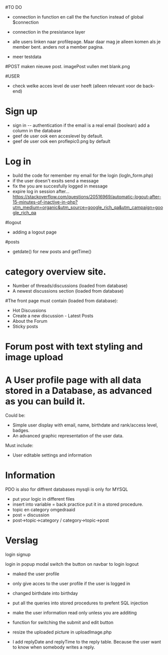 #TO DO
- connection in function en call the the function instead of global $connection
- connection in the presistance layer

- alle users linken naar profilepage. Maar daar mag je alleen komen als je member bent. anders not a member pagina. 

- meer testdata

#POST
maken nieuwe post. imagePost vullen met blank.png

#USER
- check welke acces level de user heeft (alleen relevant voor de back-end)

# Sign up
- sign in -- authentication if the email is a real email (boolean) add a column in the database 
- geef de user ook een acceslevel by default. 
- geef de user ook een proflepic0.png by default 

# Log in
- build the code for remember my email for the login (logIn_form.php)
- if the user doesn't exsits send a message
- fix the you are succesfully logged in message
- expire log in session after... https://stackoverflow.com/questions/20516969/automatic-logout-after-15-minutes-of-inactive-in-php?utm_medium=organic&utm_source=google_rich_qa&utm_campaign=google_rich_qa

#logout
- adding a logout page

#posts
- getdate() for new posts and getTime()
# category overview site.
- Number of threads/discussions (loaded from database)
- A newest discussions section (loaded from database)


#The front page must contain (loaded from database):
- Hot Discussions
- Create a new discussion - Latest Posts
- About the Forum
- Sticky posts
# Forum post with text styling and image upload
# A User profile page with all data stored in a Database, as advanced as you can build it. 
Could be:
- Simple user display with email, name, birthdate and rank/access level, badges.
- An advanced graphic representation of the user data.

Must include:
- User editable settings and information







# Information
PDO is also for diffrent databases
mysqli is only for MYSQL 


- put your logic in different files 
- insert into variable = back practice put it in a stored procedure. 
- topic en category omgedraaid
- post = discussion
- post->topic->category / category->topic->post

# Verslag
login
signup

login in popup modal
switch the button on navbar to login logout

- maked the user profile
- only give acces to the user profile if the user is logged in

- changed birthdate into birthday

- put all the queries into stored procedures to prefent SQL injection
- make the user information read only unless you are additing
- function for switching the submit and edit button
- resize the uploaded picture in uploadImage.php

- I add replyDate and replyTime to the reply table. Because the user want to know when somebody writes a reply.






